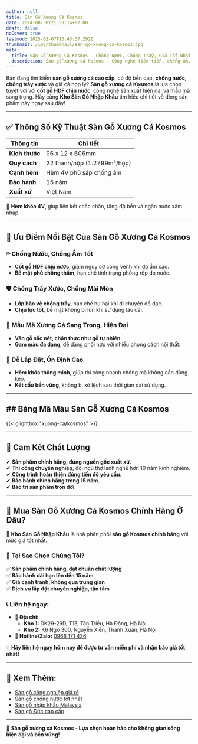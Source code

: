 ```yaml
---
author: null
title: Sàn Gỗ Xương Cá Kosmos
date: 2024-08-30T21:50:14+07:00
draft: false
noCover: true
lastmod: 2025-02-07T13:43:37.292Z
thumbnail: /img/thumbnail/san-go-xuong-ca-kosmos.jpg
meta:
  title: Sàn Gỗ Xương Cá Kosmos - Chống Nước, Chống Trầy, Giá Tốt Nhất 2025
  description: Sàn gỗ xương cá Kosmos - Công nghệ tiên tiến, chống ẩm, chịu lực cao. Lựa chọn hoàn hảo cho không gian hiện đại, độc đáo.
---
```


Bạn đang tìm kiếm **sàn gỗ xương cá cao cấp**, có độ bền cao, **chống nước, chống trầy xước** và giá cả hợp lý? **Sàn gỗ xương cá Kosmos** là lựa chọn tuyệt vời với **cốt gỗ HDF chịu nước**, công nghệ sản xuất hiện đại và mẫu mã sang trọng. Hãy cùng **Kho Sàn Gỗ Nhập Khẩu** tìm hiểu chi tiết về dòng sản phẩm này ngay sau đây!

---

## ✅ Thông Số Kỹ Thuật Sàn Gỗ Xương Cá Kosmos

| **Thông tin**  | **Chi tiết**                  |
|---------------|------------------------------|
| **Kích thước** | 96 x 12 x 606mm               |
| **Quy cách**   | 22 thanh/hộp (1.2799m²/hộp)  |
| **Cạnh hèm**   | Hèm 4V phủ sáp chống ẩm      |
| **Bảo hành**   | 15 năm                        |
| **Xuất xứ**    | Việt Nam                      |

📌 **Hèm khóa 4V**, giúp liên kết chắc chắn, tăng độ bền và ngăn nước xâm nhập.

---

## 🌟 Ưu Điểm Nổi Bật Của Sàn Gỗ Xương Cá Kosmos

### 💦 **Chống Nước, Chống Ẩm Tốt**
- **Cốt gỗ HDF chịu nước**, giảm nguy cơ cong vênh khi độ ẩm cao.  
- **Bề mặt phủ chống thấm**, hạn chế tình trạng phồng rộp do nước.  

### 🛡️ **Chống Trầy Xước, Chống Mài Mòn**
- **Lớp bảo vệ chống trầy**, hạn chế hư hại khi di chuyển đồ đạc.  
- **Chịu lực tốt**, bề mặt không bị lún khi sử dụng lâu dài.  

### 🎨 **Mẫu Mã Xương Cá Sang Trọng, Hiện Đại**
- **Vân gỗ sắc nét, chân thực như gỗ tự nhiên**.  
- **Gam màu đa dạng**, dễ dàng phối hợp với nhiều phong cách nội thất.  

### 🔧 **Dễ Lắp Đặt, Ổn Định Cao**
- **Hèm khóa thông minh**, giúp thi công nhanh chóng mà không cần dùng keo.  
- **Kết cấu bền vững**, không bị xô lệch sau thời gian dài sử dụng.  

---

## ## Bảng Mã Màu Sàn Gỗ Xương Cá Kosmos

{{< glightbox "xuong-ca/kosmos" >}}

---

## 🎯 Cam Kết Chất Lượng

✔ **Sản phẩm chính hãng, đúng nguồn gốc xuất xứ**.  
✔ **Thi công chuyên nghiệp**, đội ngũ thợ lành nghề hơn 10 năm kinh nghiệm.  
✔ **Công trình hoàn thiện đúng tiến độ yêu cầu**.  
✔ **Bảo hành chính hãng trong 15 năm**.  
✔ **Bảo trì sản phẩm trọn đời**.  

---

## 📍 Mua Sàn Gỗ Xương Cá Kosmos Chính Hãng Ở Đâu?

🔎 **Kho Sàn Gỗ Nhập Khẩu** là nhà phân phối **sàn gỗ Kosmos chính hãng** với mức giá tốt nhất.

### 🎯 **Tại Sao Chọn Chúng Tôi?**
✅ **Sản phẩm chính hãng, đạt chuẩn chất lượng**  
✅ **Bảo hành dài hạn lên đến 15 năm**  
✅ **Giá cạnh tranh, không qua trung gian**  
✅ **Dịch vụ lắp đặt chuyên nghiệp, tận tâm**  

### 📞 **Liên hệ ngay:**
- **📍 Địa chỉ:**  
  - **Kho 1:** DK29-29D, T15, Tân Triều, Hà Đông, Hà Nội  
  - **Kho 2:** K6 Ngõ 300, Nguyễn Xiển, Thanh Xuân, Hà Nội  
- **📲 Hotline/Zalo:** [0966 171 436](tel:0966171436)  

💡 **Hãy liên hệ ngay hôm nay để được tư vấn miễn phí và nhận báo giá tốt nhất!**

---

## 🔗 Xem Thêm:

- [Sàn gỗ công nghiệp giá rẻ](/san-go-cong-nghiep/san-go-gia-re/)  
- [Sàn gỗ chống nước tốt nhất](/san-go-cong-nghiep/san-go-chiu-nuoc/)  
- [Sàn gỗ nhập khẩu Malaysia](/san-go-cong-nghiep/kho-san-go-malaysia/)  
- [Sàn gỗ Đức cao cấp](/san-go-cong-nghiep/san-go-duc-nhap-khau/)  

---

📢 **Sàn gỗ xương cá Kosmos - Lựa chọn hoàn hảo cho không gian sống hiện đại và bền vững!**
